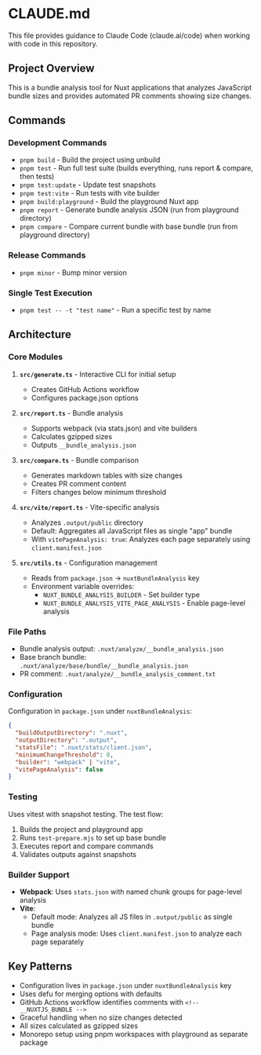 # CLAUDE.md

This file provides guidance to Claude Code (claude.ai/code) when working with code in this repository.

## Project Overview

This is a bundle analysis tool for Nuxt applications that analyzes JavaScript bundle sizes and provides automated PR comments showing size changes.

## Commands

### Development Commands

- `pnpm build` - Build the project using unbuild
- `pnpm test` - Run full test suite (builds everything, runs report & compare, then tests)
- `pnpm test:update` - Update test snapshots
- `pnpm test:vite` - Run tests with vite builder
- `pnpm build:playground` - Build the playground Nuxt app
- `pnpm report` - Generate bundle analysis JSON (run from playground directory)
- `pnpm compare` - Compare current bundle with base bundle (run from playground directory)

### Release Commands

- `pnpm minor` - Bump minor version

### Single Test Execution

- `pnpm test -- -t "test name"` - Run a specific test by name

## Architecture

### Core Modules

1. **`src/generate.ts`** - Interactive CLI for initial setup

   - Creates GitHub Actions workflow
   - Configures package.json options

2. **`src/report.ts`** - Bundle analysis

   - Supports webpack (via stats.json) and vite builders
   - Calculates gzipped sizes
   - Outputs `__bundle_analysis.json`

3. **`src/compare.ts`** - Bundle comparison

   - Generates markdown tables with size changes
   - Creates PR comment content
   - Filters changes below minimum threshold

4. **`src/vite/report.ts`** - Vite-specific analysis

   - Analyzes `.output/public` directory
   - Default: Aggregates all JavaScript files as single "app" bundle
   - With `vitePageAnalysis: true`: Analyzes each page separately using `client.manifest.json`

5. **`src/utils.ts`** - Configuration management
   - Reads from `package.json` → `nuxtBundleAnalysis` key
   - Environment variable overrides:
     - `NUXT_BUNDLE_ANALYSIS_BUILDER` - Set builder type
     - `NUXT_BUNDLE_ANALYSIS_VITE_PAGE_ANALYSIS` - Enable page-level analysis

### File Paths

- Bundle analysis output: `.nuxt/analyze/__bundle_analysis.json`
- Base branch bundle: `.nuxt/analyze/base/bundle/__bundle_analysis.json`
- PR comment: `.nuxt/analyze/__bundle_analysis_comment.txt`

### Configuration

Configuration in `package.json` under `nuxtBundleAnalysis`:
```json
{
  "buildOutputDirectory": ".nuxt",
  "outputDirectory": ".output",
  "statsFile": ".nuxt/stats/client.json",
  "minimumChangeThreshold": 0,
  "builder": "webpack" | "vite",
  "vitePageAnalysis": false
}
```

### Testing

Uses vitest with snapshot testing. The test flow:

1. Builds the project and playground app
2. Runs `test-prepare.mjs` to set up base bundle
3. Executes report and compare commands
4. Validates outputs against snapshots

### Builder Support

- **Webpack**: Uses `stats.json` with named chunk groups for page-level analysis
- **Vite**: 
  - Default mode: Analyzes all JS files in `.output/public` as single bundle
  - Page analysis mode: Uses `client.manifest.json` to analyze each page separately

## Key Patterns

- Configuration lives in `package.json` under `nuxtBundleAnalysis` key
- Uses defu for merging options with defaults
- GitHub Actions workflow identifies comments with `<!-- __NUXTJS_BUNDLE -->`
- Graceful handling when no size changes detected
- All sizes calculated as gzipped sizes
- Monorepo setup using pnpm workspaces with playground as separate package
